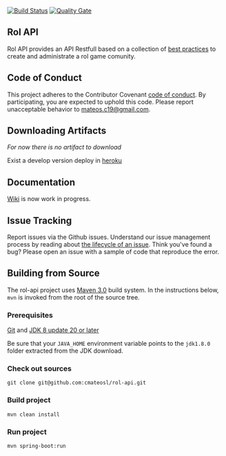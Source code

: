 [![Build Status](https://travis-ci.org/cmateosl/rol-api.svg?branch=master)](https://travis-ci.org/cmateosl/rol-api)
[![Quality Gate](http://sonarqube.com/api/badges/gate?key=es.esky:rol-api)](http://sonarqube.com/dashboard/index/es.esky:rol-api)

## Rol API 

Rol API provides an API Restfull based on a collection of [best practices](http://www.vinaysahni.com/best-practices-for-a-pragmatic-restful-api) to create and administrate a rol game comunity.

## Code of Conduct

This project adheres to the Contributor Covenant [code of conduct](CODE_OF_CONDUCT.md). By participating, you are expected to uphold this code. Please report unacceptable behavior to mateos.c19@gmail.com.

## Downloading Artifacts

*For now there is no artifact to download*

Exist a develop version deploy in [heroku](https://rol-api.herokuapp.com/)

## Documentation

[Wiki](wiki) is now work in progress.

## Issue Tracking

Report issues via the Github issues. Understand our issue management process by reading about [the lifecycle of an issue](). Think you've found a bug? Please open an issue with a sample of code that reproduce the error.

## Building from Source

The rol-api project uses [Maven 3.0](https://maven.apache.org/) build system. In the instructions below, `mvn` is invoked from the root of the source tree.

### Prerequisites

[Git](https://git-scm.com/) and [JDK 8 update 20 or later](http://www.oracle.com/technetwork/java/javase/downloads/jdk8-downloads-2133151.html)

Be sure that your `JAVA_HOME` environment variable points to the `jdk1.8.0` folder extracted from the JDK download.

### Check out sources

`git clone git@github.com:cmateosl/rol-api.git`

### Build project

`mvn clean install`

### Run project

`mvn spring-boot:run`
